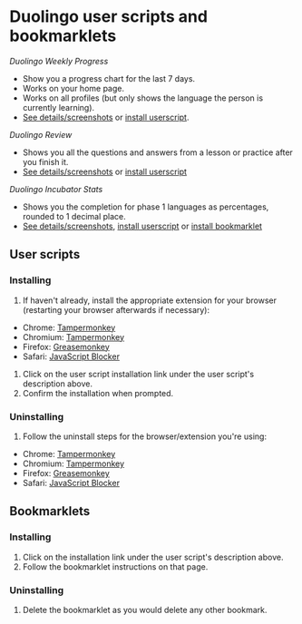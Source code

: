 # Duolingo user scripts and bookmarklets

*Duolingo Weekly Progress*

* Show you a progress chart for the last 7 days.
* Works on your home page.
* Works on all profiles (but only shows the language the person is currently learning).
* [See details/screenshots](http://www.code-poet.net/duolingo/weekly-progress.html) or [install userscript](https://github.com/vaughanchandler/duolingo/raw/master/duolingo-weekly-progress.user.js).

*Duolingo Review*

* Shows you all the questions and answers from a lesson or practice after you finish it.
* [See details/screenshots](http://www.code-poet.net/duolingo/review.html) or [install userscript](https://github.com/vaughanchandler/duolingo/raw/master/duolingo-review.user.js)

*Duolingo Incubator Stats*

* Shows you the completion for phase 1 languages as percentages, rounded to 1 decimal place.
* [See details/screenshots](http://www.code-poet.net/duolingo/incubator-stats.html), [install userscript](https://github.com/vaughanchandler/duolingo/raw/master/duolingo-incubator-stats.user.js) or [install bookmarklet](http://www.code-poet.net/duolingo/incubator-stats.html)

## User scripts

### Installing

1. If haven't already, install the appropriate extension for your browser (restarting your browser afterwards if necessary):
 * Chrome: [Tampermonkey](https://chrome.google.com/webstore/detail/tampermonkey/dhdgffkkebhmkfjojejmpbldmpobfkfo?hl=en)
 * Chromium: [Tampermonkey](https://chrome.google.com/webstore/detail/tampermonkey/dhdgffkkebhmkfjojejmpbldmpobfkfo?hl=en)
 * Firefox: [Greasemonkey](https://addons.mozilla.org/en-US/firefox/addon/greasemonkey/)
 * Safari: [JavaScript Blocker](http://javascript-blocker.toggleable.com/)
1. Click on the user script installation link under the user script's description above.
1. Confirm the installation when prompted.

### Uninstalling

1. Follow the uninstall steps for the browser/extension you're using:
 * Chrome: [Tampermonkey](http://tampermonkey.net/faq.php?ext=dhdg#Q101)
 * Chromium: [Tampermonkey](http://tampermonkey.net/faq.php?ext=dhdg#Q101)
 * Firefox: [Greasemonkey](http://wiki.greasespot.net/Greasemonkey_Manual:Script_Management)
 * Safari: [JavaScript Blocker](http://javascript-blocker.toggleable.com/)

## Bookmarklets

### Installing

1. Click on the installation link under the user script's description above.
1. Follow the bookmarklet instructions on that page.

### Uninstalling

1. Delete the bookmarklet as you would delete any other bookmark.